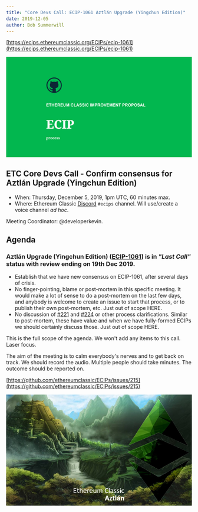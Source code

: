 ```yaml
---
title: "Core Devs Call: ECIP-1061 Aztlán Upgrade (Yingchun Edition)"
date: 2019-12-05
author: Bob Summerwill
---
```


[https://ecips.ethereumclassic.org/ECIPs/ecip-1061](https://ecips.ethereumclassic.org/ECIPs/ecip-1061)

![Core Devs Call: Confirm consensus for Aztlán Upgrade (Yingchun Edition)](./ethereum_classic_ecip_wallpaper.png)

## ETC Core Devs Call - Confirm consensus for Aztlán Upgrade (Yingchun Edition)

* When: Thursday, December 5, 2019, 1pm UTC, 60 minutes max.
* Where: Ethereum Classic [Discord](https://discord.gg/dwxb6nf) `#ecips` channel. Will use/create a voice channel *ad hoc*.

Meeting Coordinator: @developerkevin.

## Agenda

### Aztlán Upgrade (Yingchun Edition) ([ECIP-1061](https://ecips.ethereumclassic.org/ECIPs/ecip-1061)) is in *"Last Call"* status with review ending on 19th Dec 2019.

* Establish that we have new consensus on ECIP-1061, after several days of crisis.
* No finger-pointing, blame or post-mortem in this specific meeting. It would make a lot of sense to do a post-mortem on the last few days, and anybody is welcome to create an issue to start that process, or to publish their own post-mortem, etc. Just out of scope HERE.
* No discussion of [#221](https://github.com/ethereumclassic/ECIPs/pull/221) and [#224](https://github.com/ethereumclassic/ECIPs/pull/224) or other process clarifications. Similar to post-mortem, these have value and when we have fully-formed ECIPs we should certainly discuss those. Just out of scope HERE.

This is the full scope of the agenda. We won't add any items to this call. Laser focus.

The aim of the meeting is to calm everybody's nerves and to get back on track. We should record the audio. Multiple people should take minutes. The outcome should be reported on.

[https://github.com/ethereumclassic/ECIPs/issues/215](https://github.com/ethereumclassic/ECIPs/issues/215)

![Core Devs Call: Confirm consensus for Aztlán Upgrade (Yingchun Edition)](./hardfork_aztlan.jpg)
